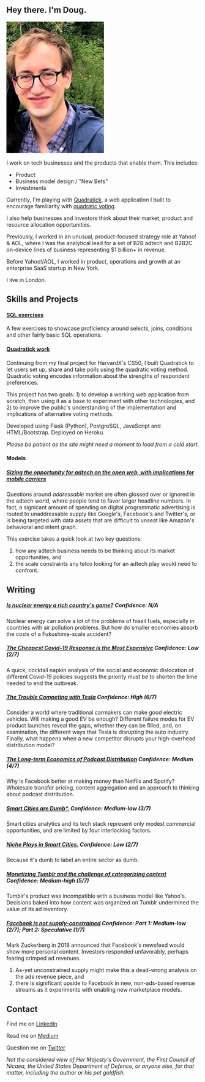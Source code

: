 ## Hey there. I'm Doug.

![Image of Doug Weltman](https://github.com/dougweltman/dougweltman.github.io/blob/master/IMG_1600.jpg)

I work on tech businesses and the products that enable them. This includes:
- Product
- Business model design / "New Bets"
- Investments

Currently, I'm playing with [Quadratick](http://www.quadratick.com), a web application I built to encourage familiarity with [quadratic voting](https://en.wikipedia.org/wiki/Quadratic_voting).

I also help businesses and investors think about their market, product and resource allocation opportunities.

Previously, I worked in an unusual, product-focused strategy role at Yahoo! & AOL, where I was the analytical lead for a set of B2B adtech and B2B2C on-device lines of business representing $1 billion+ in revenue.

Before Yahoo!/AOL, I worked in product, operations and growth at an enterprise SaaS startup in New York.

I live in London.


## Skills and Projects

#### [SQL exercises](https://github.com/dougweltman/SQL-exercises#readme)
A few exercises to showcase proficiency around selects, joins, conditions and other fairly basic SQL operations.

#### [Quadratick work](http://www.quadratick.com)
Continuing from my final project for HarvardX's CS50, I built Quadratick to let users set up, share and take polls using the quadratic voting method. Quadratic voting encodes information about the strengths of respondent preferences.

This project has two goals: 1) to develop a working web application from scratch, then using it as a base to experiment with other technologies, and 2) to improve the public's understanding of the implementation and implications of alternative voting methods.

Developed using Flask (Python), PostgreSQL, JavaScript and HTML/Bootstrap. Deployed on Heroku.

*Please be patient as the site might need a moment to load from a cold start.*

#### Models
##### [Sizing the opportunity for adtech on the open web, with implications for mobile carriers]()
Questions around *addressable* market are often glossed over or ignored in the adtech world, where people tend to favor larger headline numbers. In fact, a signicant amount of spending on digital programmatic advertising is routed to unaddressable supply like Google's, Facebook's and Twitter's, or is being targeted with data assets that are difficult to unseat like Amazon's behavioral and intent graph.

This exercise takes a quick look at two key questions:
1) how any adtech business needs to be thinking about its market opportunities, and
2) the scale constraints any telco looking for an adtech play would need to confront.


## Writing
##### [Is nuclear energy a rich country's game?](https://medium.com/@douglasweltman/is-nuclear-power-a-rich-countrys-game-b60c1ff5f8c4?source=friends_link&sk=b6a8afb54d0a1910e3fe31ab64ce2869) *Confidence: N/A*
Nuclear energy can solve a lot of the problems of fossil fuels, especially in countries with air pollution problems. But how do smaller economies absorb the costs of a Fukushima-scale accident?

##### [The Cheapest Covid-19 Response is the Most Expensive](https://medium.com/@douglasweltman/the-cheapest-covid-19-response-is-the-most-expensive-c58b87c41b6c?source=friends_link&sk=1ab10e48a4bc92136258139a669d4763) *Confidence: Low (2/7)*
A quick, cocktail napkin analysis of the social and economic dislocation of different Covid-19 policies suggests the priority must be to shorten the time needed to end the outbreak.

##### [The Trouble Competing with Tesla](https://medium.com/@douglasweltman/the-trouble-competing-with-tesla-8a35a13e7a6?source=friends_link&sk=a87e6bb30f4eb023a828a6974158cad8) *Confidence: High (6/7)*
Consider a world where traditional carmakers can make good electric vehicles. Will making a good EV be enough?
Different failure modes for EV product launches reveal the gaps, whether they can be filled, and, on examination, the different ways that Tesla is disrupting the auto industry.
Finally, what happens when a new competitor disrupts your high-overhead distribution model?

##### [The Long-term Economics of Podcast Distribution](https://medium.com/@douglasweltman/will-the-future-economics-of-podcast-distribution-look-more-like-spotify-or-facebook-a1d7cb19815a?source=friends_link&sk=1893410414dc455a89d70c7e380bfb55) *Confidence: Medium (4/7)*
Why is Facebook better at making money than Netflix and Spotify? Wholesale transfer pricing, content aggregation and an approach to thinking about podcast distribution.

##### [Smart Cities are Dumb*.](https://medium.com/@douglasweltman/smart-cities-are-dumb-48a680a1d84a?source=friends_link&sk=3e63b5261b79893c9134b4c214ba04b0) *Confidence: Medium-low (3/7)*
Smart cities analytics and its tech stack represent only modest commercial opportunities, and are limited by four interlocking factors.

##### [Niche Plays in Smart Cities.](https://medium.com/@douglasweltman/niche-plays-in-smart-cities-and-municipal-iot-d71d93a7117?source=friends_link&sk=91dc1402e6219890d37891be953a3363) *Confidence: Low (2/7)*
Because it's dumb to label an entire sector as dumb.

##### [Monetizing Tumblr and the challenge of categorizing content](https://medium.com/@douglasweltman/monetizing-tumblr-the-challenge-of-categorizing-content-3c81420cb173?source=friends_link&sk=e71a27932a3af7cef548b0742ffa783b) *Confidence: Medium-high (5/7)*
Tumblr's product was incompatible with a business model like Yahoo's. Decisions baked into how content was organized on Tumblr undermined the value of its ad inventory.

##### [Facebook is not supply-constrained](https://medium.com/@douglasweltman/rumors-of-facebooks-demise-are-greatly-exaggerated-efb8676a4060?source=friends_link&sk=e7ff6cd84d07a544678c5aaab9385351) *Confidence: Part 1: Medium-low (2/7); Part 2: Speculative (1/7)*
Mark Zuckerberg in 2018 announced that Facebook's newsfeed would show more personal content. Investors responded unfavorably, perhaps fearing crimped ad revenues. 
1) As-yet unconstrained supply might make this a dead-wrong analysis on the ads revenue piece, and 
2) there is significant upside to Facebook in new, non-ads-based revenue streams as it experiments with enabling new marketplace models.

## Contact
Find me on [LinkedIn](https://www.linkedin.com/in/douglasweltman/)

Read me on [Medium](https://medium.com/@douglasweltman)

Question me on [Twitter](https://twitter.com/DouglasWeltman)

*Not the considered view of Her Majesty's Government, the First Council of Nicaea, the United States Department of Defence, or anyone else, for that matter, including the author or his pet goldfish.*
